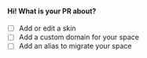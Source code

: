 #### Hi! What is your PR about?

- [ ] Add or edit a skin
- [ ] Add a custom domain for your space
- [ ] Add an alias to migrate your space
